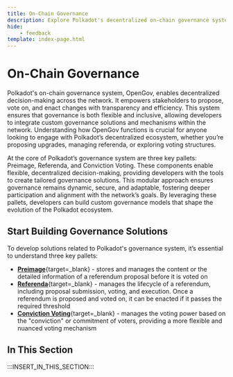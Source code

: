 ```yaml
---
title: On-Chain Governance
description: Explore Polkadot's decentralized on-chain governance system, OpenGov, including how it works, the proposal process, and key info for developers.
hide: 
    - feedback
template: index-page.html
---
```


# On-Chain Governance

Polkadot's on-chain governance system, OpenGov, enables decentralized decision-making across the network. It empowers stakeholders to propose, vote on, and enact changes with transparency and efficiency. This system ensures that governance is both flexible and inclusive, allowing developers to integrate custom governance solutions and mechanisms within the network. Understanding how OpenGov functions is crucial for anyone looking to engage with Polkadot’s decentralized ecosystem, whether you’re proposing upgrades, managing referenda, or exploring voting structures.

At the core of Polkadot’s governance system are three key pallets: Preimage, Referenda, and Conviction Voting. These components enable flexible, decentralized decision-making, providing developers with the tools to create tailored governance solutions. This modular approach ensures governance remains dynamic, secure, and adaptable, fostering deeper participation and alignment with the network’s goals. By leveraging these pallets, developers can build custom governance models that shape the evolution of the Polkadot ecosystem.

## Start Building Governance Solutions

To develop solutions related to Polkadot's governance system, it’s essential to understand three key pallets:

- [**Preimage**](https://paritytech.github.io/polkadot-sdk/master/pallet_preimage/index.html){target=\_blank} - stores and manages the content or the detailed information of a referendum proposal before it is voted on
- [**Referenda**](https://paritytech.github.io/polkadot-sdk/master/pallet_referenda/index.html){target=\_blank} - manages the lifecycle of a referendum, including proposal submission, voting, and execution. Once a referendum is proposed and voted on, it can be enacted if it passes the required threshold
- [**Conviction Voting**](https://paritytech.github.io/polkadot-sdk/master/pallet_conviction_voting/index.html){target=\_blank} - manages the voting power based on the "conviction" or commitment of voters, providing a more flexible and nuanced voting mechanism

## In This Section

:::INSERT_IN_THIS_SECTION:::
